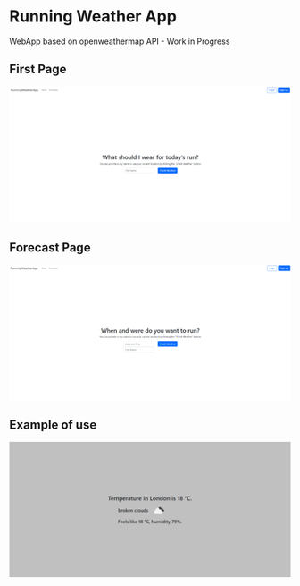 # Running Weather App
WebApp based on openweathermap API - Work in Progress
## First Page
![Alt text](./github_images/main_page.png)
## Forecast Page
![Alt text](./github_images/forecast_page.png)
## Example of use
![Alt text](./github_images/weather_in_london.png)